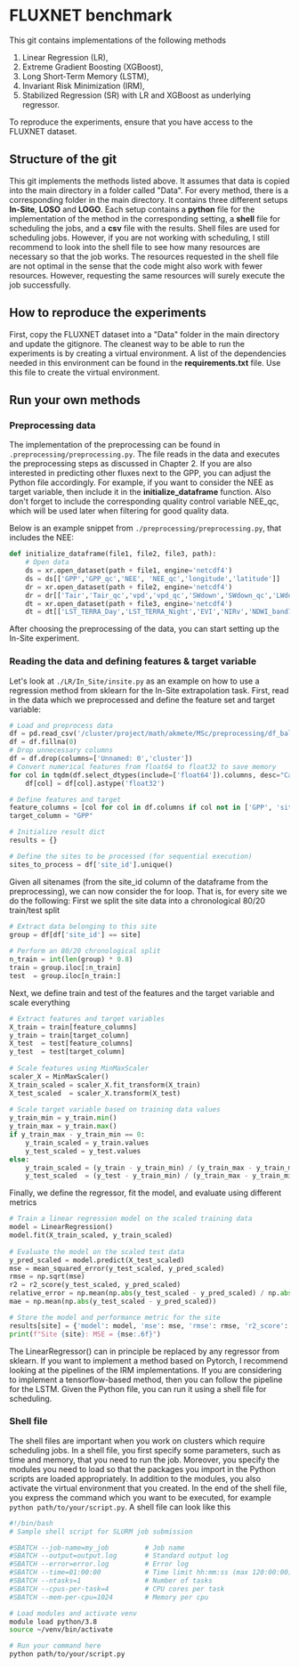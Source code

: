 # FLUXNET benchmark
This git contains implementations of the following methods
1. Linear Regression (LR),
2. Extreme Gradient Boosting (XGBoost),
3. Long Short-Term Memory (LSTM),
4. Invariant Risk Minimization (IRM),
5. Stabilized Regression (SR) with LR and XGBoost as underlying regressor.

To reproduce the experiments, ensure that you have access to the FLUXNET dataset.
<!--
In the main directory, create a folder called "Data" and copy the data into this folder. Due to the large amount of data, this can take some time. Make sure that the "Data" folder is listed in **.gitignore** to ensure that you don't upload large amounts of data when pushing changes to the repository.
-->
## Structure of the git
This git implements the methods listed above. It assumes that data is copied into the main directory in a folder called "Data". For every method, there is a corresponding folder in the main directory. It contains three different setups **In-Site**, **LOSO** and **LOGO**. Each setup contains a **python** file for the implementation of the method in the corresponding setting, a **shell** file for scheduling the jobs, and a **csv**  file with the results. Shell files are used for scheduling jobs. However, if you are not working with scheduling, I still recommend to look into the shell file to see how many resources are necessary so that the job works. The resources requested in the shell file are not optimal in the sense that the code might also work with fewer resources. However, requesting the same resources will surely execute the job successfully.

## How to reproduce the experiments
First, copy the FLUXNET dataset into a "Data" folder in the main directory and update the gitignore. The cleanest way to be able to run the experiments is by creating a virtual environment. A list of the dependencies needed in this environment can be found in the **requirements.txt** file. Use this file to create the virtual environment.
<!--
After creating the virtual environment, we are set to reproduce the experiments. By activating the virtual environment, the scripts can be executed in the terminal. If you want to schedule the jobs, just submit the shell file by typing `$ sbatch script.sh` into the terminal, which will submit the job.

Next, I explain how you can run your own experiments on the FLUXNET data. I will show it in an example of the In-Site experimental setting.
-->
## Run your own methods
### Preprocessing data
The implementation of the preprocessing can be found in `.preprocessing/preprocessing.py`. The file reads in the data and executes the preprocessing steps as discussed in Chapter 2. If you are also interested in predicting other fluxes next to the GPP, you can adjust the Python file accordingly. For example, if you want to consider the NEE as target variable, then include it in the **initialize_dataframe** function. Also don't forget to include the corresponding quality control variable NEE_qc, which will be used later when filtering for good quality data.

Below is an example snippet from `./preprocessing/preprocessing.py`, that includes the NEE:

```python
def initialize_dataframe(file1, file2, file3, path):
    # Open data
    ds = xr.open_dataset(path + file1, engine='netcdf4')
    ds = ds[['GPP','GPP_qc','NEE', 'NEE_qc','longitude','latitude']]
    dr = xr.open_dataset(path + file2, engine='netcdf4')
    dr = dr[['Tair','Tair_qc','vpd','vpd_qc','SWdown','SWdown_qc','LWdown','LWdown_qc','SWdown_clearsky','IGBP_veg_short']]
    dt = xr.open_dataset(path + file3, engine='netcdf4')
    dt = dt[['LST_TERRA_Day','LST_TERRA_Night','EVI','NIRv','NDWI_band7','LAI','fPAR']]
```
After choosing the preprocessing of the data, you can start setting up the In-Site experiment.
### Reading the data and defining features & target variable
Let's look at `./LR/In_Site/insite.py` as an example on how to use a regression method from sklearn for the In-Site extrapolation task. First, read in the data which we preprocessed and define the feature set and target variable:
```python
# Load and preprocess data
df = pd.read_csv('/cluster/project/math/akmete/MSc/preprocessing/df_balanced_groups_onevegindex.csv')
df = df.fillna(0)
# Drop unnecessary columns
df = df.drop(columns=['Unnamed: 0','cluster'])
# Convert numerical features from float64 to float32 to save memory
for col in tqdm(df.select_dtypes(include=['float64']).columns, desc="Casting columns"):
    df[col] = df[col].astype('float32')

# Define features and target
feature_columns = [col for col in df.columns if col not in ['GPP', 'site_id']]
target_column = "GPP"

# Initialize result dict
results = {}

# Define the sites to be processed (for sequential execution)
sites_to_process = df['site_id'].unique()
```
Given all sitenames (from the site_id column of the dataframe from the preprocessing), we can now consider the for loop. That is, for every site we do the following: First we split the site data into a chronological 80/20 train/test split
```python
# Extract data belonging to this site
group = df[df['site_id'] == site]
    
# Perform an 80/20 chronological split
n_train = int(len(group) * 0.8)
train = group.iloc[:n_train]
test  = group.iloc[n_train:]
```
Next, we define train and test of the features and the target variable and scale everything
```python
# Extract features and target variables
X_train = train[feature_columns]
y_train = train[target_column]
X_test  = test[feature_columns]
y_test  = test[target_column]
    
# Scale features using MinMaxScaler
scaler_X = MinMaxScaler()
X_train_scaled = scaler_X.fit_transform(X_train)
X_test_scaled  = scaler_X.transform(X_test)
    
# Scale target variable based on training data values
y_train_min = y_train.min()
y_train_max = y_train.max()
if y_train_max - y_train_min == 0:
    y_train_scaled = y_train.values
    y_test_scaled = y_test.values
else:
    y_train_scaled = (y_train - y_train_min) / (y_train_max - y_train_min)
    y_test_scaled  = (y_test - y_train_min) / (y_train_max - y_train_min)

```
Finally, we define the regressor, fit the model, and evaluate using different metrics
```python
# Train a linear regression model on the scaled training data
model = LinearRegression()
model.fit(X_train_scaled, y_train_scaled)
    
# Evaluate the model on the scaled test data
y_pred_scaled = model.predict(X_test_scaled)
mse = mean_squared_error(y_test_scaled, y_pred_scaled)
rmse = np.sqrt(mse)
r2 = r2_score(y_test_scaled, y_pred_scaled)
relative_error = np.mean(np.abs(y_test_scaled - y_pred_scaled) / np.abs(y_test_scaled))
mae = np.mean(np.abs(y_test_scaled - y_pred_scaled))

# Store the model and performance metric for the site
results[site] = {'model': model, 'mse': mse, 'rmse': rmse, 'r2_score': r2, 'relative_error': relative_error, 'mae': mae}    
print(f"Site {site}: MSE = {mse:.6f}")
```
The LinearRegressor() can in principle be replaced by any regressor from sklearn. If you want to implement a method based on Pytorch, I recommend looking at the pipelines of the IRM implementations. If you are considering to implement a tensorflow-based method, then you can follow the pipeline for the LSTM. Given the Python file, you can run it using a shell file for scheduling.
### Shell file
The shell files are important when you work on clusters which require scheduling jobs. In a shell file, you first specify some parameters, such as time and memory, that you need to run the job. Moreover, you specify the modules you need to load so that the packages you import in the Python scripts are loaded appropriately. In addition to the modules, you also activate the virtual environment that you created. In the end of the shell file, you express the command which you want to be executed, for example `python path/to/your/script.py`. A shell file can look like this
```sh
#!/bin/bash
# Sample shell script for SLURM job submission

#SBATCH --job-name=my_job         # Job name
#SBATCH --output=output.log       # Standard output log
#SBATCH --error=error.log         # Error log
#SBATCH --time=01:00:00           # Time limit hh:mm:ss (max 120:00:00)
#SBATCH --ntasks=1                # Number of tasks
#SBATCH --cpus-per-task=4         # CPU cores per task
#SBATCH --mem-per-cpu=1024        # Memory per cpu

# Load modules and activate venv
module load python/3.8
source ~/venv/bin/activate

# Run your command here
python path/to/your/script.py
```
